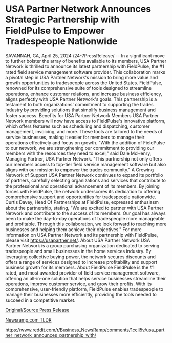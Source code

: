 # USA Partner Network Announces Strategic Partnership with FieldPulse to Empower Tradespeople Nationwide

SAVANNAH, GA, April 25, 2024 /24-7PressRelease/ -- In a significant move to further bolster the array of benefits available to its members, USA Partner Network is thrilled to announce its latest partnership with FieldPulse, the #1 rated field service management software provider. This collaboration marks a pivotal step in USA Partner Network's mission to bring more value and growth opportunities to tradespeople across the United States.  FieldPulse, renowned for its comprehensive suite of tools designed to streamline operations, enhance customer relations, and increase business efficiency, aligns perfectly with USA Partner Network's goals. This partnership is a testament to both organizations' commitment to supporting the trades industry by providing solutions that simplify business management and foster success.  Benefits for USA Partner Network Members USA Partner Network members will now have access to FieldPulse's innovative platform, which offers features such as scheduling and dispatching, customer management, invoicing, and more. These tools are tailored to the needs of service businesses, making it easier for members to manage their operations effectively and focus on growth.  "With the addition of FieldPulse to our network, we are strengthening our commitment to providing our members with the resources they need to excel," said Dale McHenry, Managing Partner, USA Partner Network. "This partnership not only offers our members access to top-tier field service management software but also aligns with our mission to empower the trades community."  A Growing Network of Support USA Partner Network continues to expand its portfolio of partners, carefully selecting organizations and services that contribute to the professional and operational advancement of its members. By joining forces with FieldPulse, the network underscores its dedication to offering comprehensive support and opportunities for tradespeople nationwide.  Curtis Davey, Head Of Partnerships at FieldPulse, expressed enthusiasm about the partnership, stating, "We are excited to partner with USA Partner Network and contribute to the success of its members. Our goal has always been to make the day-to-day operations of tradespeople more manageable and profitable. Through this collaboration, we look forward to reaching more businesses and helping them achieve their objectives."  For more information on USA Partner Network and its partnership with FieldPulse, please visit https://usapartner.net/.  About USA Partner Network USA Partner Network is a group purchasing organization dedicated to serving tradespeople and small businesses in the home services industry. By leveraging collective buying power, the network secures discounts and offers a range of services designed to increase profitability and support business growth for its members.  About FieldPulse FieldPulse is the #1 rated, and most awarded provider of field service management software, offering an all-in-one solution that helps service businesses streamline their operations, improve customer service, and grow their profits. With its comprehensive, user-friendly platform, FieldPulse enables tradespeople to manage their businesses more efficiently, providing the tools needed to succeed in a competitive market. 

[Original/Source Press Release](https://www.24-7pressrelease.com/press-release/510330/usa-partner-network-announces-strategic-partnership-with-fieldpulse-to-empower-tradespeople-nationwide)
                    

[Newsramp.com TLDR](None) 

https://www.reddit.com/r/Business_NewsRamp/comments/1ccll5v/usa_partner_network_announces_partnership_with/